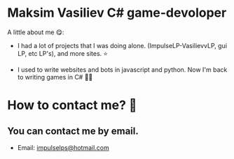 # Maksim Vasiliev C# game-devoloper

A little about me 😋:

- I had a lot of projects that I was doing alone. (ImpulseLP-VasilievvLP, gui LP, etc LP's), and more sites. ⭐

- I used to write websites and bots in javascript and python. Now I'm back to writing games in C# 👨‍💻


# How to contact me? 📧

## You can contact me by email. 

- Email: impulselps@hotmail.com
